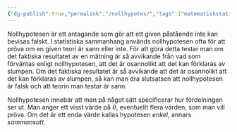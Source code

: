 ```yaml
---
{"dg-publish":true,"permalink":"/nollhypotes/","tags":["matematiskstatistik"]}
---
```


Nollhypotesen är ett antagande som gör att ett given påstående inte kan bevisas falskt. I statistiska sammanhang används nollhypotesen ofta för att pröva om en given teori är sann eller inte. För att göra detta testar man om det faktiska resultatet av en mätning är så avvikande från vad som förväntas enligt nollhypotesen, att det är osannolikt att det kan förklaras av slumpen. Om det faktiska resultatet är så avvikande att det är osannolikt att det kan förklaras av slumpen, så kan man dra slutsatsen att nollhypotesen är falsk och att teorin man testar är sann.

Nollhypotesen innebär att man på något sätt specificerar hur fördelningen ser ut. Man anger ett visst värde på $\theta$, eventuellt flera värden, som man vill pröva. Om det är ett enda värde kallas hypotesen *enkel*, annars *sammansatt*.